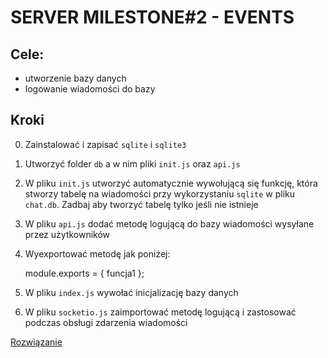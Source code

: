 # SERVER MILESTONE#2 - EVENTS

## Cele:
- utworzenie bazy danych
- logowanie wiadomości do bazy

## Kroki

0. Zainstalować i zapisać `sqlite` i `sqlite3`
1. Utworzyć folder `db` a w nim pliki `init.js` oraz `api.js`
2. W pliku `init.js` utworzyć automatycznie wywołującą się funkcję, która stworzy tabelę na wiadomości przy wykorzystaniu
`sqlite` w pliku `chat.db`. Zadbaj aby tworzyć tabelę tylko jeśli nie istnieje
3. W pliku `api.js` dodać metodę logującą do bazy wiadomości wysyłane przez użytkowników
5. Wyexportować metodę jak poniżej:

    module.exports = { funcja1 };

6. W pliku `index.js` wywołać inicjalizację bazy danych
7. W pliku `socketio.js` zaimportować metodę logującą i zastosować podczas obsługi zdarzenia wiadomości

[Rozwiązanie](https://review.gerrithub.io/358192)
